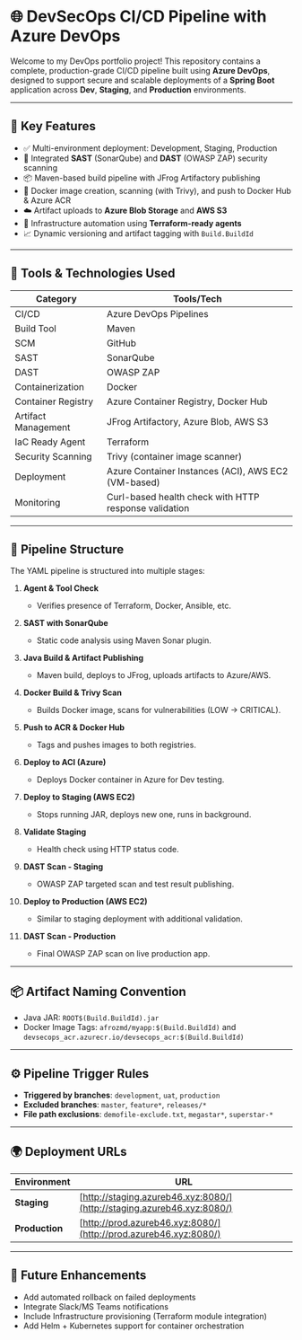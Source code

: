 # 🌐 DevSecOps CI/CD Pipeline with Azure DevOps

Welcome to my DevOps portfolio project! This repository contains a complete, production-grade CI/CD pipeline built using **Azure DevOps**, designed to support secure and scalable deployments of a **Spring Boot** application across **Dev**, **Staging**, and **Production** environments.

---

## 🚀 Key Features

- ✅ Multi-environment deployment: Development, Staging, Production
- 🔐 Integrated **SAST** (SonarQube) and **DAST** (OWASP ZAP) security scanning
- 📦 Maven-based build pipeline with JFrog Artifactory publishing
- 🐳 Docker image creation, scanning (with Trivy), and push to Docker Hub & Azure ACR
- ☁️ Artifact uploads to **Azure Blob Storage** and **AWS S3**
- 🔄 Infrastructure automation using **Terraform-ready agents**
- 📈 Dynamic versioning and artifact tagging with `Build.BuildId`

---

## 🧰 Tools & Technologies Used

| Category       | Tools/Tech                     |
|----------------|-------------------------------|
| CI/CD          | Azure DevOps Pipelines         |
| Build Tool     | Maven                          |
| SCM            | GitHub                         |
| SAST           | SonarQube                      |
| DAST           | OWASP ZAP                      |
| Containerization| Docker                        |
| Container Registry | Azure Container Registry, Docker Hub |
| Artifact Management | JFrog Artifactory, Azure Blob, AWS S3 |
| IaC Ready Agent | Terraform                     |
| Security Scanning | Trivy (container image scanner) |
| Deployment     | Azure Container Instances (ACI), AWS EC2 (VM-based) |
| Monitoring     | Curl-based health check with HTTP response validation |

---

## 📁 Pipeline Structure

The YAML pipeline is structured into multiple stages:

1. **Agent & Tool Check**
   - Verifies presence of Terraform, Docker, Ansible, etc.

2. **SAST with SonarQube**
   - Static code analysis using Maven Sonar plugin.

3. **Java Build & Artifact Publishing**
   - Maven build, deploys to JFrog, uploads artifacts to Azure/AWS.

4. **Docker Build & Trivy Scan**
   - Builds Docker image, scans for vulnerabilities (LOW → CRITICAL).

5. **Push to ACR & Docker Hub**
   - Tags and pushes images to both registries.

6. **Deploy to ACI (Azure)**
   - Deploys Docker container in Azure for Dev testing.

7. **Deploy to Staging (AWS EC2)**
   - Stops running JAR, deploys new one, runs in background.

8. **Validate Staging**
   - Health check using HTTP status code.

9. **DAST Scan - Staging**
   - OWASP ZAP targeted scan and test result publishing.

10. **Deploy to Production (AWS EC2)**
    - Similar to staging deployment with additional validation.

11. **DAST Scan - Production**
    - Final OWASP ZAP scan on live production app.

---

## 📦 Artifact Naming Convention

- Java JAR: `ROOT$(Build.BuildId).jar`
- Docker Image Tags: `afrozmd/myapp:$(Build.BuildId)` and `devsecops_acr.azurecr.io/devsecops_acr:$(Build.BuildId)`

---

## ⚙️ Pipeline Trigger Rules

- **Triggered by branches**: `development`, `uat`, `production`
- **Excluded branches**: `master`, `feature*`, `releases/*`
- **File path exclusions**: `demofile-exclude.txt`, `megastar*`, `superstar-*`

---

## 🌍 Deployment URLs

| Environment | URL |
|-------------|-----|
| **Staging** | [http://staging.azureb46.xyz:8080/](http://staging.azureb46.xyz:8080/) |
| **Production** | [http://prod.azureb46.xyz:8080/](http://prod.azureb46.xyz:8080/) |

---

## 📄 Future Enhancements

- Add automated rollback on failed deployments
- Integrate Slack/MS Teams notifications
- Include Infrastructure provisioning (Terraform module integration)
- Add Helm + Kubernetes support for container orchestration
